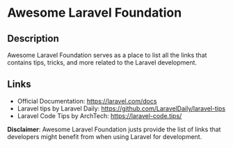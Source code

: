 # Awesome Laravel Foundation

## Description
Awesome Laravel Foundation serves as a place to list all the links that contains tips, tricks, and more related to the Laravel development.

## Links
* Official Documentation: https://laravel.com/docs
* Laravel tips by Laravel Daily: https://github.com/LaravelDaily/laravel-tips
* Laravel Code Tips by ArchTech: https://laravel-code.tips/

**Disclaimer**: Awesome Laravel Foundation justs provide the list of links that developers might benefit from when using Laravel for development.
